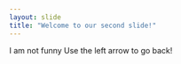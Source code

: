 ```yaml
---
layout: slide
title: "Welcome to our second slide!"
---
```

I am not funny
Use the left arrow to go back!
